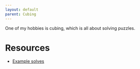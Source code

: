 ```yaml
---
layout: default
parent: Cubing
---
```

One of my hobbies is cubing, which is all about solving puzzles.  

# Resources
* [Example solves](cubing/example_solves.html)